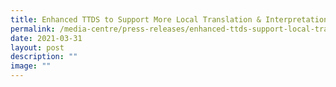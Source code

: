 ```yaml
---
title: Enhanced TTDS to Support More Local Translation & Interpretation Practitioners
permalink: /media-centre/press-releases/enhanced-ttds-support-local-translation-interpretation-practitioners/
date: 2021-03-31
layout: post
description: ""
image: ""
---
```

